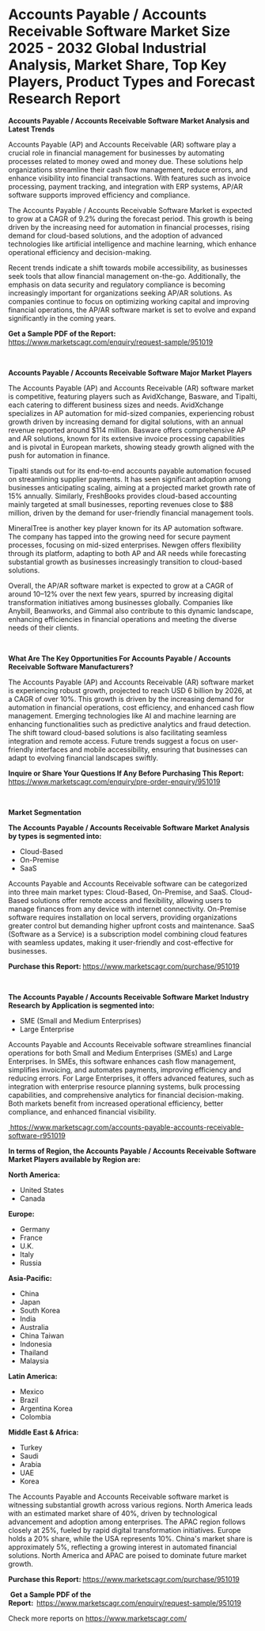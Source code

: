 <p><h1>Accounts Payable / Accounts Receivable Software Market Size 2025 - 2032 Global Industrial Analysis, Market Share, Top Key Players, Product Types and Forecast Research Report</h1></p><p><strong>Accounts Payable / Accounts Receivable Software Market Analysis and Latest Trends</strong></p>
<p><p>Accounts Payable (AP) and Accounts Receivable (AR) software play a crucial role in financial management for businesses by automating processes related to money owed and money due. These solutions help organizations streamline their cash flow management, reduce errors, and enhance visibility into financial transactions. With features such as invoice processing, payment tracking, and integration with ERP systems, AP/AR software supports improved efficiency and compliance.</p><p>The Accounts Payable / Accounts Receivable Software Market is expected to grow at a CAGR of 9.2% during the forecast period. This growth is being driven by the increasing need for automation in financial processes, rising demand for cloud-based solutions, and the adoption of advanced technologies like artificial intelligence and machine learning, which enhance operational efficiency and decision-making.</p><p>Recent trends indicate a shift towards mobile accessibility, as businesses seek tools that allow financial management on-the-go. Additionally, the emphasis on data security and regulatory compliance is becoming increasingly important for organizations seeking AP/AR solutions. As companies continue to focus on optimizing working capital and improving financial operations, the AP/AR software market is set to evolve and expand significantly in the coming years.</p></p>
<p><strong>Get a Sample PDF of the Report:&nbsp;</strong> <a href="https://www.marketscagr.com/enquiry/request-sample/951019?utm_campaign=3562&utm_medium=2&utm_source=Github&utm_content=ia&utm_term=30032025&utm_id=accounts-payable-accounts-receivable-software">https://www.marketscagr.com/enquiry/request-sample/951019</a></p>
<p>&nbsp;</p>
<p><strong>Accounts Payable / Accounts Receivable Software Major Market Players</strong></p>
<p><p>The Accounts Payable (AP) and Accounts Receivable (AR) software market is competitive, featuring players such as AvidXchange, Basware, and Tipalti, each catering to different business sizes and needs. AvidXchange specializes in AP automation for mid-sized companies, experiencing robust growth driven by increasing demand for digital solutions, with an annual revenue reported around $114 million. Basware offers comprehensive AP and AR solutions, known for its extensive invoice processing capabilities and is pivotal in European markets, showing steady growth aligned with the push for automation in finance.</p><p>Tipalti stands out for its end-to-end accounts payable automation focused on streamlining supplier payments. It has seen significant adoption among businesses anticipating scaling, aiming at a projected market growth rate of 15% annually. Similarly, FreshBooks provides cloud-based accounting mainly targeted at small businesses, reporting revenues close to $88 million, driven by the demand for user-friendly financial management tools.</p><p>MineralTree is another key player known for its AP automation software. The company has tapped into the growing need for secure payment processes, focusing on mid-sized enterprises. Newgen offers flexibility through its platform, adapting to both AP and AR needs while forecasting substantial growth as businesses increasingly transition to cloud-based solutions. </p><p>Overall, the AP/AR software market is expected to grow at a CAGR of around 10–12% over the next few years, spurred by increasing digital transformation initiatives among businesses globally. Companies like Anybill, Beanworks, and Gimmal also contribute to this dynamic landscape, enhancing efficiencies in financial operations and meeting the diverse needs of their clients.</p></p>
<p>&nbsp;</p>
<p><strong>What Are The Key Opportunities For Accounts Payable / Accounts Receivable Software Manufacturers?</strong></p>
<p><p>The Accounts Payable (AP) and Accounts Receivable (AR) software market is experiencing robust growth, projected to reach USD 6 billion by 2026, at a CAGR of over 10%. This growth is driven by the increasing demand for automation in financial operations, cost efficiency, and enhanced cash flow management. Emerging technologies like AI and machine learning are enhancing functionalities such as predictive analytics and fraud detection. The shift toward cloud-based solutions is also facilitating seamless integration and remote access. Future trends suggest a focus on user-friendly interfaces and mobile accessibility, ensuring that businesses can adapt to evolving financial landscapes swiftly.</p></p>
<p><strong>Inquire or Share Your Questions If Any Before Purchasing This Report:</strong> <a href="https://www.marketscagr.com/enquiry/pre-order-enquiry/951019?utm_campaign=3562&utm_medium=2&utm_source=Github&utm_content=ia&utm_term=30032025&utm_id=accounts-payable-accounts-receivable-software">https://www.marketscagr.com/enquiry/pre-order-enquiry/951019</a></p>
<p>&nbsp;</p>
<p><strong>Market Segmentation</strong></p>
<p><strong>The Accounts Payable / Accounts Receivable Software Market Analysis by types is segmented into:</strong></p>
<p><ul><li>Cloud-Based</li><li>On-Premise</li><li>SaaS</li></ul></p>
<p><p>Accounts Payable and Accounts Receivable software can be categorized into three main market types: Cloud-Based, On-Premise, and SaaS. Cloud-Based solutions offer remote access and flexibility, allowing users to manage finances from any device with internet connectivity. On-Premise software requires installation on local servers, providing organizations greater control but demanding higher upfront costs and maintenance. SaaS (Software as a Service) is a subscription model combining cloud features with seamless updates, making it user-friendly and cost-effective for businesses.</p></p>
<p><strong>Purchase this Report:&nbsp;</strong><a href="https://www.marketscagr.com/purchase/951019?utm_campaign=3562&utm_medium=2&utm_source=Github&utm_content=ia&utm_term=30032025&utm_id=accounts-payable-accounts-receivable-software">https://www.marketscagr.com/purchase/951019</a></p>
<p>&nbsp;</p>
<p><strong>The Accounts Payable / Accounts Receivable Software Market Industry Research by Application is segmented into:</strong></p>
<p><ul><li>SME (Small and Medium Enterprises)</li><li>Large Enterprise</li></ul></p>
<p><p>Accounts Payable and Accounts Receivable software streamlines financial operations for both Small and Medium Enterprises (SMEs) and Large Enterprises. In SMEs, this software enhances cash flow management, simplifies invoicing, and automates payments, improving efficiency and reducing errors. For Large Enterprises, it offers advanced features, such as integration with enterprise resource planning systems, bulk processing capabilities, and comprehensive analytics for financial decision-making. Both markets benefit from increased operational efficiency, better compliance, and enhanced financial visibility.</p></p>
<p><a href="https://www.marketscagr.com/accounts-payable-accounts-receivable-software-r951019?utm_campaign=3562&utm_medium=2&utm_source=Github&utm_content=ia&utm_term=30032025&utm_id=accounts-payable-accounts-receivable-software">&nbsp;https://www.marketscagr.com/accounts-payable-accounts-receivable-software-r951019</a></p>
<p><strong>In terms of Region, the Accounts Payable / Accounts Receivable Software Market Players available by Region are:</strong></p>
<p>
    <p> <strong> North America: </strong>
        <ul>
            <li>United States</li>
            <li>Canada</li>
        </ul>
        </p> 
    <p> <strong> Europe: </strong>
        <ul>
            <li>Germany</li>
            <li>France</li>
            <li>U.K.</li>
            <li>Italy</li>
            <li>Russia</li>
        </ul>
        </p> 
    <p> <strong> Asia-Pacific: </strong>
        <ul>
            <li>China</li>
            <li>Japan</li>
            <li>South Korea</li>
            <li>India</li>
            <li>Australia</li>
            <li>China Taiwan</li>
            <li>Indonesia</li>
            <li>Thailand</li>
            <li>Malaysia</li>
        </ul>
        </p> 
    <p> <strong> Latin America: </strong>
        <ul>
            <li>Mexico</li>
            <li>Brazil</li>
            <li>Argentina Korea</li>
            <li>Colombia</li>
        </ul>
        </p> 
    <p> <strong> Middle East & Africa: </strong>
        <ul>
            <li>Turkey</li>
            <li>Saudi</li>
            <li>Arabia</li>
            <li>UAE</li>
            <li>Korea</li>
        </ul>
    </p>
    </p>
<p><p>The Accounts Payable and Accounts Receivable software market is witnessing substantial growth across various regions. North America leads with an estimated market share of 40%, driven by technological advancement and adoption among enterprises. The APAC region follows closely at 25%, fueled by rapid digital transformation initiatives. Europe holds a 20% share, while the USA represents 10%. China's market share is approximately 5%, reflecting a growing interest in automated financial solutions. North America and APAC are poised to dominate future market growth.</p></p>
<p><strong>Purchase this Report: </strong><a href="https://www.marketscagr.com/purchase/951019?utm_campaign=3562&utm_medium=2&utm_source=Github&utm_content=ia&utm_term=30032025&utm_id=accounts-payable-accounts-receivable-software">https://www.marketscagr.com/purchase/951019</a></p>
<p>&nbsp;<strong>Get a Sample PDF of the Report:&nbsp;&nbsp;</strong><a href="https://www.marketscagr.com/enquiry/request-sample/951019?utm_campaign=3562&utm_medium=2&utm_source=Github&utm_content=ia&utm_term=30032025&utm_id=accounts-payable-accounts-receivable-software">https://www.marketscagr.com/enquiry/request-sample/951019</a></p>
<p><strong></strong></p>
<p>Check more reports on <a href="https://www.marketscagr.com/?utm_campaign=3562&utm_medium=2&utm_source=Github&utm_content=ia&utm_term=30032025&utm_id=accounts-payable-accounts-receivable-software">https://www.marketscagr.com/</a></p>